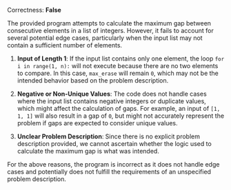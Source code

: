 Correctness: **False**

The provided program attempts to calculate the maximum gap between consecutive elements in a list of integers. However, it fails to account for several potential edge cases, particularly when the input list may not contain a sufficient number of elements.

1. **Input of Length 1**: If the input list contains only one element, the loop `for i in range(1, n):` will not execute because there are no two elements to compare. In this case, `max_erase` will remain `0`, which may not be the intended behavior based on the problem description.

2. **Negative or Non-Unique Values**: The code does not handle cases where the input list contains negative integers or duplicate values, which might affect the calculation of gaps. For example, an input of `[1, 1, 1]` will also result in a gap of `0`, but might not accurately represent the problem if gaps are expected to consider unique values.

3. **Unclear Problem Description**: Since there is no explicit problem description provided, we cannot ascertain whether the logic used to calculate the maximum gap is what was intended.

For the above reasons, the program is incorrect as it does not handle edge cases and potentially does not fulfill the requirements of an unspecified problem description.
